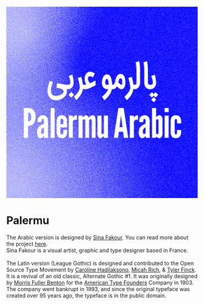![Palermu](https://github.com/SinaFakour/palermu/blob/master/images/palermu4.jpg)

Palermu
=======

The Arabic version is designed by [Sina Fakour](https://www.sinafakour.com/). You can read more about the project [here](https://www.sinafakour.com/palermu/index.html).<br>
Sina Fakour is a visual artist, graphic and type designer based in France. 
<br><br>
The Latin version (League Gothic) is designed and contributed to the Open Source Type Movement by [Caroline Hadilaksono](https://www.hadilaksono.com/), [Micah Rich](https://micahrich.com/), & [Tyler Finck](https://www.tylerfinck.com/). It is a revival of an old classic, Alternate Gothic #1.
It was originally designed by [Morris Fuller Benton](https://en.wikipedia.org/wiki/Morris_Fuller_Benton) for the [American Type Founders](https://en.wikipedia.org/wiki/American_Type_Founders) Company in 1903. The company went bankrupt in 1993, and since the original typeface was created over 95 years ago, the typeface is in the public domain.
